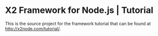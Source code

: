 # X2 Framework for Node.js | Tutorial

This is the source project for the framework tutorial that can be found at http://x2node.com/tutorial/.

